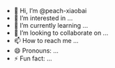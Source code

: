 - 👋 Hi, I’m @peach-xiaobai
- 👀 I’m interested in ...
- 🌱 I’m currently learning ...
- 💞️ I’m looking to collaborate on ...
- 📫 How to reach me ...
- 😄 Pronouns: ...
- ⚡ Fun fact: ...

<!---
peach-xiaobai/peach-xiaobai is a ✨ special ✨ repository because its `README.md` (this file) appears on your GitHub profile.
You can click the Preview link to take a look at your changes.
--->
